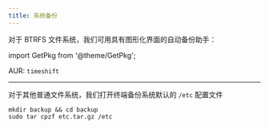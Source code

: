 ```yaml
---
title: 系统备份
---
```


对于 BTRFS 文件系统，我们可用具有图形化界面的自动备份助手：

import GetPkg from '@theme/GetPkg';

<GetPkg name="timeshift" apt dnf aur />

AUR: `timeshift`

---

对于其他普通文件系统，我们打开终端备份系统默认的 `/etc` 配置文件

    mkdir backup && cd backup
    sudo tar cpzf etc.tar.gz /etc
